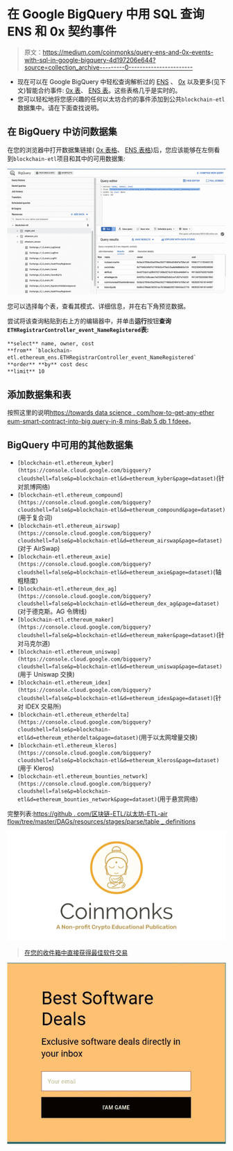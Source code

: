# 在 Google BigQuery 中用 SQL 查询 ENS 和 0x 契约事件

> 原文：<https://medium.com/coinmonks/query-ens-and-0x-events-with-sql-in-google-bigquery-4d197206e644?source=collection_archive---------0----------------------->

*   现在可以在 Google BigQuery 中轻松查询解析过的 [ENS](https://ens.domains/) 、 [0x](https://0x.org/) 以及更多(见下文)智能合约事件: [0x 表](https://console.cloud.google.com/bigquery?p=blockchain-etl&d=ethereum_zeroex&t=Exchange_v2_1_event_Fill&page=table)、 [ENS 表](https://console.cloud.google.com/bigquery?p=blockchain-etl&d=ethereum_ens&t=ETHRegistrarController_event_NameRegistered&page=table)。这些表格几乎是实时的。
*   您可以轻松地将您感兴趣的任何以太坊合约的事件添加到公共`blockchain-etl`数据集中。请在下面查找说明。

## 在 BigQuery 中访问数据集

在您的浏览器中打开数据集链接( [0x 表格](https://console.cloud.google.com/bigquery?p=blockchain-etl&d=ethereum_zeroex&t=Exchange_v2_1_event_Fill&page=table)、 [ENS 表格](https://console.cloud.google.com/bigquery?p=blockchain-etl&d=ethereum_ens&t=ETHRegistrarController_event_NameRegistered&page=table))后，您应该能够在左侧看到`blockchain-etl`项目和其中的可用数据集:

![](img/67d7ca25b40a947d5b4b6e9bc4ce85f0.png)

您可以选择每个表，查看其模式、详细信息，并在右下角预览数据。

尝试将该查询粘贴到右上方的编辑器中，并单击**运行**按钮**查询`ETHRegistrarController_event_NameRegistered`表:**

```
**select** name, owner, cost
**from** `blockchain-etl.ethereum_ens.ETHRegistrarController_event_NameRegistered`
**order** **by** cost desc
**limit** 10
```

## 添加数据集和表

按照这里的说明[https://towards data science . com/how-to-get-any-ether eum-smart-contract-into-big query-in-8 mins-Bab 5 db 1 fdeee](https://towardsdatascience.com/how-to-get-any-ethereum-smart-contract-into-bigquery-in-8-mins-bab5db1fdeee)。

## BigQuery 中可用的其他数据集

*   `[blockchain-etl.ethereum_kyber](https://console.cloud.google.com/bigquery?cloudshell=false&p=blockchain-etl&d=ethereum_kyber&page=dataset)`(针对凯博网络)
*   `[blockchain-etl.ethereum_compound](https://console.cloud.google.com/bigquery?cloudshell=false&p=blockchain-etl&d=ethereum_compound&page=dataset)`(用于复合词)
*   `[blockchain-etl.ethereum_airswap](https://console.cloud.google.com/bigquery?cloudshell=false&p=blockchain-etl&d=ethereum_airswap&page=dataset)`(对于 AirSwap)
*   `[blockchain-etl.ethereum_axie](https://console.cloud.google.com/bigquery?cloudshell=false&p=blockchain-etl&d=ethereum_axie&page=dataset)`(轴粗糙度)
*   `[blockchain-etl.ethereum_dex_ag](https://console.cloud.google.com/bigquery?cloudshell=false&p=blockchain-etl&d=ethereum_dex_ag&page=dataset)`(对于德克斯。AG 令牌线)
*   `[blockchain-etl.ethereum_maker](https://console.cloud.google.com/bigquery?cloudshell=false&p=blockchain-etl&d=ethereum_maker&page=dataset)`(针对马克尔道)
*   `[blockchain-etl.ethereum_uniswap](https://console.cloud.google.com/bigquery?cloudshell=false&p=blockchain-etl&d=ethereum_uniswap&page=dataset)`(用于 Uniswap 交换)
*   `[blockchain-etl.ethereum_idex](https://console.cloud.google.com/bigquery?cloudshell=false&p=blockchain-etl&d=ethereum_idex&page=dataset)`(针对 IDEX 交易所)
*   `[blockchain-etl.ethereum_etherdelta](https://console.cloud.google.com/bigquery?cloudshell=false&p=blockchain-etl&d=ethereum_etherdelta&page=dataset)`(用于以太网增量交换)
*   `[blockchain-etl.ethereum_kleros](https://console.cloud.google.com/bigquery?cloudshell=false&p=blockchain-etl&d=ethereum_kleros&page=dataset)`(用于 Kleros)
*   `[blockchain-etl.ethereum_bounties_network](https://console.cloud.google.com/bigquery?cloudshell=false&p=blockchain-etl&d=ethereum_bounties_network&page=dataset)`(用于悬赏网络)

完整列表:[https://github . com/区块链-ETL/以太坊-ETL-air flow/tree/master/DAGs/resources/stages/parse/table _ definitions](https://github.com/blockchain-etl/ethereum-etl-airflow/tree/master/dags/resources/stages/parse/table_definitions)

[![](img/a06b758bdcc47dca7c2504f298674d87.png)](https://coincodecap.com)

> [在您的收件箱中直接获得最佳软件交易](https://coincodecap.com/?utm_source=coinmonks)

[![](img/7c0b3dfdcbfea594cc0ae7d4f9bf6fcb.png)](https://coincodecap.com/?utm_source=coinmonks)
